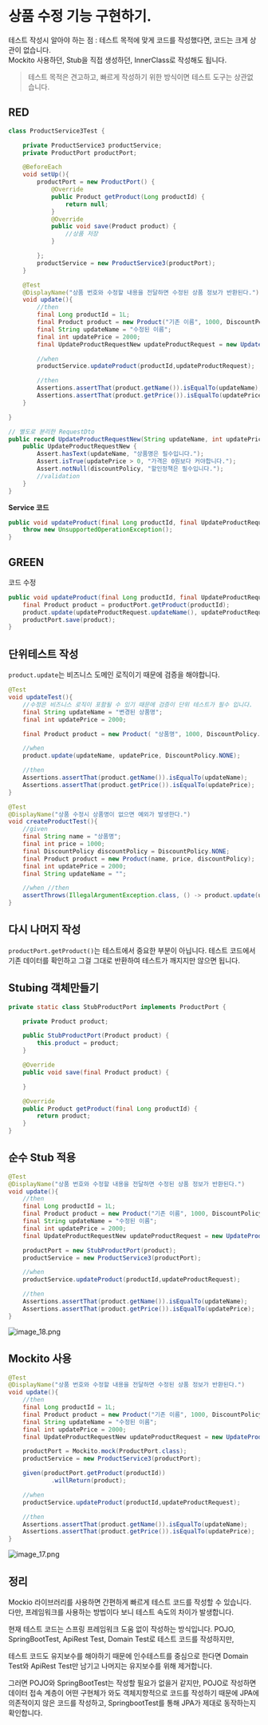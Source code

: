 # 상품 수정 기능 구현하기.
테스트 작성시 알아야 하는 점
: 테스트 목적에 맞게 코드를 작성했다면, 코드는 크게 상관이 없습니다.  
Mockito 사용하던, Stub을 직접 생성하던, InnerClass로 작성해도 됩니다.  
  
> 테스트 목적은 견고하고, 빠르게 작성하기 위한 방식이면 테스트 도구는 상관없습니다.  
  
## RED
```Java
class ProductService3Test {

    private ProductService3 productService;
    private ProductPort productPort;

    @BeforeEach
    void setUp(){
        productPort = new ProductPort() {
            @Override
            public Product getProduct(Long productId) {
                return null;
            }
            @Override
            public void save(Product product) {
                //상품 저장
            }

        };
        productService = new ProductService3(productPort);
    }

    @Test
    @DisplayName("상품 번호와 수정할 내용을 전달하면 수정된 상품 정보가 반환된다.")
    void update(){
        //then
        final Long productId = 1L;
        final Product product = new Product("기존 이름", 1000, DiscountPolicy.NONE);
        final String updateName = "수정된 이름";
        final int updatePrice = 2000;
        final UpdateProductRequestNew updateProductRequest = new UpdateProductRequestNew(updateName,updatePrice,DiscountPolicy.NONE);

        //when
        productService.updateProduct(productId,updateProductRequest);

        //then
        Assertions.assertThat(product.getName()).isEqualTo(updateName);
        Assertions.assertThat(product.getPrice()).isEqualTo(updatePrice);
    }

}

// 별도로 분리한 RequestDto
public record UpdateProductRequestNew(String updateName, int updatePrice, DiscountPolicy discountPolicy) {
    public UpdateProductRequestNew {
        Assert.hasText(updateName, "상품명은 필수입니다.");
        Assert.isTrue(updatePrice > 0, "가격은 0원보다 커야합니다.");
        Assert.notNull(discountPolicy, "할인정책은 필수입니다.");
        //validation
    }
}
```
**Service 코드**
```Java
public void updateProduct(final Long productId, final UpdateProductRequestNew updateProductRequest) {
    throw new UnsupportedOperationException();
}
```

## GREEN
코드 수정
```Java
public void updateProduct(final Long productId, final UpdateProductRequestNew updateProductRequest) {
    final Product product = productPort.getProduct(productId);
    product.update(updateProductRequest.updateName(), updateProductRequest.updatePrice(), updateProductRequest.discountPolicy());
    productPort.save(product);
}
```

## 단위테스트 작성
`product.update`는 비즈니스 도메인 로직이기 때문에 검증을 해야합니다.
```Java
@Test
void updateTest(){
    //수정은 비즈니스 로직이 포함될 수 있기 때문에 검증이 단위 테스트가 필수 입니다.
    final String updateName = "변경된 상품명";
    final int updatePrice = 2000;

    final Product product = new Product( "상품명", 1000, DiscountPolicy.NONE);

    //when
    product.update(updateName, updatePrice, DiscountPolicy.NONE);

    //then
    Assertions.assertThat(product.getName()).isEqualTo(updateName);
    Assertions.assertThat(product.getPrice()).isEqualTo(updatePrice);
}

@Test
@DisplayName("상품 수정시 상품명이 없으면 예외가 발생한다.")
void createProductTest(){
    //given
    final String name = "상품명";
    final int price = 1000;
    final DiscountPolicy discountPolicy = DiscountPolicy.NONE;
    final Product product = new Product(name, price, discountPolicy);
    final int updatePrice = 2000;
    final String updateName = "";

    //when //then
    assertThrows(IllegalArgumentException.class, () -> product.update(updateName, updatePrice, discountPolicy));
}
```

## 다시 나머지 작성
`productPort.getProduct()`는 테스트에서 중요한 부분이 아닙니다. 테스트 코드에서 기존 데이터를 확인하고 
그걸 그대로 반환하여 테스트가 깨지지만 않으면 됩니다.  

## Stubing 객체만들기
```Java
private static class StubProductPort implements ProductPort {

    private Product product;

    public StubProductPort(Product product) {
        this.product = product;
    }

    @Override
    public void save(final Product product) {

    }

    @Override
    public Product getProduct(final Long productId) {
        return product;
    }
}
```

## 순수 Stub 적용
```Java
@Test
@DisplayName("상품 번호와 수정할 내용을 전달하면 수정된 상품 정보가 반환된다.")
void update(){
    //then
    final Long productId = 1L;
    final Product product = new Product("기존 이름", 1000, DiscountPolicy.NONE);
    final String updateName = "수정된 이름";
    final int updatePrice = 2000;
    final UpdateProductRequestNew updateProductRequest = new UpdateProductRequestNew(updateName, updatePrice, DiscountPolicy.NONE);

    productPort = new StubProductPort(product);
    productService = new ProductService3(productPort);

    //when
    productService.updateProduct(productId,updateProductRequest);

    //then
    Assertions.assertThat(product.getName()).isEqualTo(updateName);
    Assertions.assertThat(product.getPrice()).isEqualTo(updatePrice);
}
```
![image_18.png](image_18.png)

## Mockito 사용
```Java
@Test
@DisplayName("상품 번호와 수정할 내용을 전달하면 수정된 상품 정보가 반환된다.")
void update(){
    //then
    final Long productId = 1L;
    final Product product = new Product("기존 이름", 1000, DiscountPolicy.NONE);
    final String updateName = "수정된 이름";
    final int updatePrice = 2000;
    final UpdateProductRequestNew updateProductRequest = new UpdateProductRequestNew(updateName, updatePrice, DiscountPolicy.NONE);

    productPort = Mockito.mock(ProductPort.class);
    productService = new ProductService3(productPort);

    given(productPort.getProduct(productId))
            .willReturn(product);

    //when
    productService.updateProduct(productId,updateProductRequest);

    //then
    Assertions.assertThat(product.getName()).isEqualTo(updateName);
    Assertions.assertThat(product.getPrice()).isEqualTo(updatePrice);
}
```
![image_17.png](image_17.png)

## 정리
Mockio 라이브러리를 사용하면 간편하게 빠르게 테스트 코드를 작성할 수 있습니다. 
다만, 프레임워크를 사용하는 방법이다 보니 테스트 속도의 차이가 발생합니다.  
  
현재 테스트 코드는 스프링 프레임워크 도움 없이 작성하는 방식입니다. 
POJO, SpringBootTest, ApiRest Test, Domain Test로 테스트 코드를 작성하지만,  
  
테스트 코드도 유지보수를 해야하기 때문에 인수테스트를 중심으로 한다면 
Domain Test와 ApiRest Test만 남기고 나머지는 유지보수를 위해 제거합니다.  
  
그러면 POJO와 SpringBootTest는 작성할 필요가 없을거 같지만, 
POJO로 작성하면 데이터 접속 계층이 어떤 구현체가 와도 객체지향적으로 코드를 작성하기 때문에
JPA에 의존적이지 않은 코드를 작성하고, SpringbootTest를 통해 JPA가 제대로 동작하는지 확인합니다.

